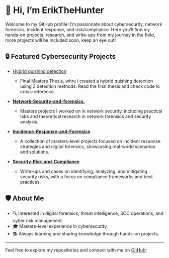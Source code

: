 # 👋 Hi, I’m ErikTheHunter

Welcome to my GitHub profile! I’m passionate about cybersecurity, network forensics, incident response, and risk/compliance. Here you’ll find my hands-on projects, research, and write-ups from my journey in the field, more projects will be included soon, keep an eye out!
## 🔒 Featured Cybersecurity Projects

- [Hybrid quishing detection](https://github.com/ErikTheHunter/quishing_project)
  - Final Masters Thesis, whre i created a hybrid quishing detection using 3 detection methods. Read the final thesis and check code to cross-reference.


- [**Network-Security-and-forensics.**](https://github.com/ErikTheHunter/Network-Security-and-forensics.)
  - Masters projects I worked on in network security, including practical labs and theoretical research in network forensics and security analysis.

- [**Incidence-Response-and-Forensics**](https://github.com/ErikTheHunter/Incidence-Response-and-Forensics)
  - A collection of masters-level projects focused on incident response strategies and digital forensics, showcasing real-world scenarios and solutions.

- [**Security-Risk-and-Compliance**](https://github.com/ErikTheHunter/Security-Risk-and-Compliance)
  - Write-ups and cases on identifying, analyzing, and mitigating security risks, with a focus on compliance frameworks and best practices.

## 🛡️ About Me

- 🔍 Interested in digital forensics, threat intelligence, SOC operations, and cyber risk management.
- 🎓 Masters-level experience in cybersecurity.
- 📚 Always learning and sharing knowledge through hands-on projects.

---

Feel free to explore my repositories and connect with me on [GitHub](https://github.com/ErikTheHunter)!
